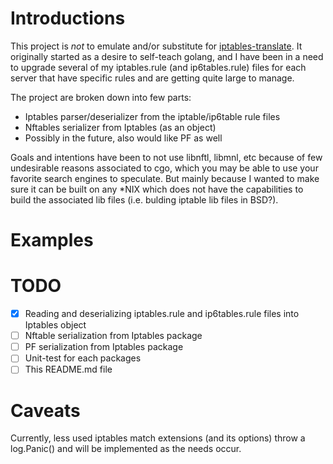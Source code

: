 # Introductions
This project is *not* to emulate and/or substitute for [iptables-translate](https://wiki.nftables.org/wiki-nftables/index.php/Moving_from_iptables_to_nftables).
It originally started as a desire to self-teach golang, and I have been in a need to upgrade several of
my iptables.rule (and ip6tables.rule) files for each server that have specific rules and are getting
quite large to manage.

The project are broken down into few parts:
- Iptables parser/deserializer from the iptable/ip6table rule files
- Nftables serializer from Iptables (as an object)
- Possibly in the future, also would like PF as well

Goals and intentions have been to not use libnftl, libmnl, etc because of few undesirable reasons associated
to cgo, which you may be able to use your favorite search engines to speculate.
But mainly because I wanted to make sure it can be built on any \*NIX which does not have the capabilities
to build the associated lib files (i.e. bulding iptable lib files in BSD?).



# Examples

# TODO
- [x] Reading and deserializing iptables.rule and ip6tables.rule files into Iptables object
- [ ] Nftable serialization from Iptables package
- [ ] PF serialization from Iptables package
- [ ] Unit-test for each packages
- [ ] This README.md file

# Caveats
Currently, less used iptables match extensions (and its options) throw a log.Panic() and will be
implemented as the needs occur.
